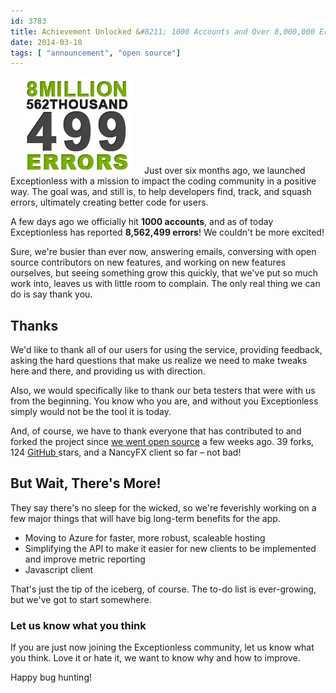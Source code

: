 ```yaml
---
id: 3783
title: Achievement Unlocked &#8211; 1000 Accounts and Over 8,000,000 Errors Reported!
date: 2014-03-10
tags: [ "announcement", "open source"]
---
```

<img loading="lazy" class="alignright size-full wp-image-3789" style="margin-left: 20px; margin-right: 20px;" alt="8 million errors reported" src="/assets/8-million-errors.png" width="174" height="155" data-id="3789" />Just over six months ago, we launched Exceptionless with a mission to impact the coding community in a positive way. The goal was, and still is, to help developers find, track, and squash errors, ultimately creating better code for users.

A few days ago we officially hit **1000 accounts**, and as of today Exceptionless has reported **8,562,499 errors**! We couldn't be more excited!<!--more-->

Sure, we're busier than ever now, answering emails, conversing with open source contributors on new features, and working on new features ourselves, but seeing something grow this quickly, that we've put so much work into, leaves us with little room to complain. The only real thing we can do is say thank you.

## Thanks

We'd like to thank all of our users for using the service, providing feedback, asking the hard questions that make us realize we need to make tweaks here and there, and providing us with direction.

Also, we would specifically like to thank our beta testers that were with us from the beginning. You know who you are, and without you Exceptionless simply would not be the tool it is today.

And, of course, we have to thank everyone that has contributed to and forked the project since [we went open source](/fork-us-exceptionless-goes-open-source/ "Exceptionless Goes Open Source") a few weeks ago. 39 forks, 124 <a title="Exceptionless on GitHub" href="https://github.com/exceptionless/Exceptionless" target="_blank">GitHub </a>stars, and a NancyFX client so far &#8211; not bad!

## But Wait, There's More!

They say there's no sleep for the wicked, so we're feverishly working on a few major things that will have big long-term benefits for the app.

* Moving to Azure for faster, more robust, scaleable hosting
* Simplifying the API to make it easier for new clients to be implemented and improve metric reporting
* Javascript client

That's just the tip of the iceberg, of course. The to-do list is ever-growing, but we've got to start somewhere.

### Let us know what you think

If you are just now joining the Exceptionless community, let us know what you think. Love it or hate it, we want to know why and how to improve.

Happy bug hunting!
